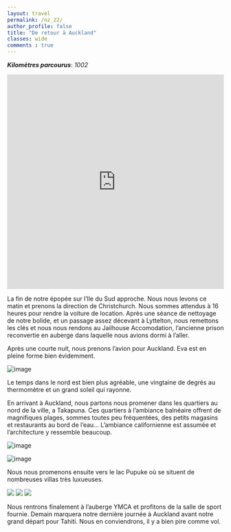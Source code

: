 ```yaml
---
layout: travel
permalink: /nz_22/
author_profile: false
title: "De retour à Auckland"
classes: wide
comments : true
---
```


<!-- jQuery 1.8 or later, 33 KB -->
<script src="https://ajax.googleapis.com/ajax/libs/jquery/1.11.1/jquery.min.js"></script>

<!-- Fotorama from CDNJS, 19 KB -->
<link  href="https://cdnjs.cloudflare.com/ajax/libs/fotorama/4.6.4/fotorama.css" rel="stylesheet">
<script src="https://cdnjs.cloudflare.com/ajax/libs/fotorama/4.6.4/fotorama.js"></script>

***Kilomètres parcourus***: *1002*

<iframe src="https://www.google.com/maps/d/u/0/embed?mid=1OeMpJ6QEnyFoJs8-KwfUQxGOV28lL-TW" width="100%" height="500" frameBorder="0"></iframe>

<br>

La fin de notre épopée sur l’Ile du Sud approche. Nous nous levons ce matin et prenons la direction de Christchurch. Nous sommes attendus à 16 heures pour rendre la voiture de location. Après une séance de nettoyage de notre bolide, et un passage assez décevant à Lyttelton, nous remettons les clés et nous nous rendons au Jailhouse Accomodation, l’ancienne prison reconvertie en auberge dans laquelle nous avions dormi à l’aller.

Après une courte nuit, nous prenons l’avion pour Auckland. Eva est en pleine forme bien évidemment. 

![image](https://drive.google.com/uc?id=1CD9cnJ2mvNUkKq77oK0XaElzsel2QHsJ)

Le temps dans le nord est bien plus agréable, une vingtaine de degrés au thermomètre et un grand soleil qui rayonne.

En arrivant à Auckland, nous partons nous promener dans les quartiers au nord de la ville, a Takapuna. Ces quartiers à l’ambiance balnéaire offrent de magnifiques plages, sommes toutes peu fréquentées, des petits magasins et restaurants au bord de l’eau... L’ambiance californienne est assumée et l’architecture y ressemble beaucoup.

![image](https://drive.google.com/uc?id=1O-YP9xqTygz5MyOyZkc1SeC_1MRjk0Ae)

![image](https://drive.google.com/uc?id=1Eo78Oq1l5JowtS4J1TdM50NcYTgHFSUL)

Nous nous promenons ensuite vers le lac Pupuke où se situent de nombreuses villas très luxueuses.

<div class="fotorama">
  <img src="https://drive.google.com/uc?id=1AApWxygoNRIa5h_f7Ex2neX2Q28Mi9Yb">
  <img src="https://drive.google.com/uc?id=1W0sAWSPV8GoENUXvlLTTyq8v0ed2fFO5">
  <img src="https://drive.google.com/uc?id=1RBT0Fprps1TZvgzguMdHEx-3T9HH_MTQ">
</div>

Nous rentrons finalement à l’auberge YMCA et profitons de la salle de sport fournie. Demain marquera notre dernière journée à Auckland avant notre grand départ pour Tahiti. Nous en conviendrons, il y a bien pire comme vol. 
